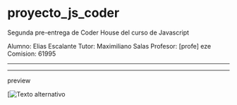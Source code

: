 # proyecto_js_coder
Segunda pre-entrega de Coder House del curso de Javascript

Alumno: Elias Escalante
Tutor: Maximiliano Salas
Profesor: [profe] eze
Comision: 61995

----

----

preview

[![Texto alternativo](https://github.com/eliasescalante/proyecto_js_coder/blob/main/capture_web.JPG)
